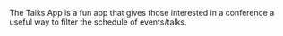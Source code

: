 The Talks App is a fun app that gives those interested in a conference a useful way to filter the schedule of events/talks.
